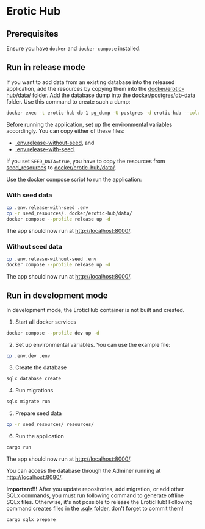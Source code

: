 # Erotic Hub

## Prerequisites

Ensure you have `docker` and `docker-compose` installed.

## Run in release mode

If you want to add data from an existing database into the released application, add the resources by copying them into the [docker/erotic-hub/data/](docker/erotic-hub/data/) folder. Add the database dump into the [docker/postgres/db-data](docker/postgres/db-data) folder. Use this command to create such a dump:

```bash
docker exec -t erotic-hub-db-1 pg_dump -U postgres -d erotic-hub --column-inserts --create > docker/postgres/db-data/dump2.sql
```

Before running the application, set up the environmental variables accordingly. You can copy either of these files:

- [.env.release-without-seed](.env.release-without-seed), and
- [.env.release-with-seed](.env.release-with-seed).

If you set `SEED_DATA=true`, you have to copy the resources from [seed_resources](seed_resources) to [docker/erotic-hub/data/](docker/erotic-hub/data/).

Use the docker compose script to run the application:

### With seed data

```bash
cp .env.release-with-seed .env
cp -r seed_resources/. docker/erotic-hub/data/
docker compose --profile release up -d
```

The app should now run at [http://localhost:8000/](http://localhost:8000/).

### Without seed data

```bash
cp .env.release-without-seed .env
docker compose --profile release up -d
```

The app should now run at [http://localhost:8000/](http://localhost:8000/).

## Run in development mode

In development mode, the EroticHub container is not built and created.

1. Start all docker services

```bash
docker compose --profile dev up -d
```

2. Set up environmental variables. You can use the example file:

```bash
cp .env.dev .env
```

3. Create the database

```bash
sqlx database create
```

4. Run migrations

```bash
sqlx migrate run
```

5. Prepare seed data

```bash
cp -r seed_resources/ resources/
```

6. Run the application

```bash
cargo run
```

The app should now run at [http://localhost:8000/](http://localhost:8000/).

You can access the database through the Adminer running at [http://localhost:8080/](http://localhost:8080/).

**Important!!!** After you update repositories, add migration, or add other SQLx commands, you must run following command to generate offline SQLx files. Otherwise, it's not possible to release the EroticHub! Following command creates files in the [.sqlx](.sqlx) folder, don't forget to commit them!

```bash
cargo sqlx prepare
```
